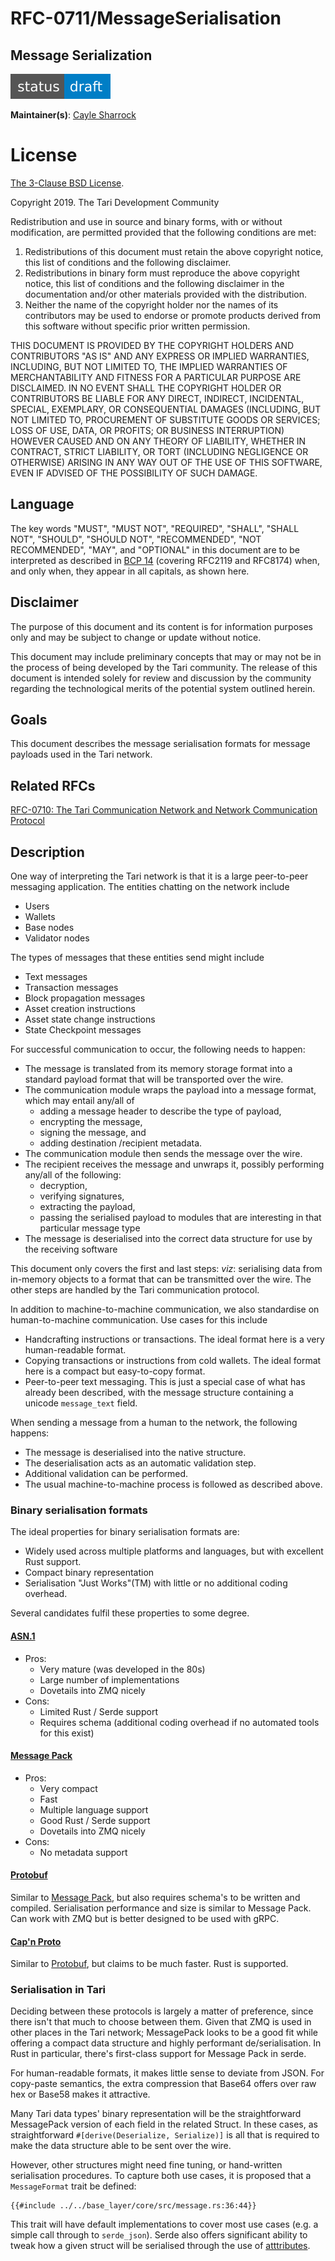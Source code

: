 # RFC-0711/MessageSerialisation

## Message Serialization

![status: draft](theme/images/status-draft.svg)

**Maintainer(s)**: [Cayle Sharrock](https://github.com/CjS77)

# License

[ The 3-Clause BSD License](https://opensource.org/licenses/BSD-3-Clause).

Copyright 2019. The Tari Development Community

Redistribution and use in source and binary forms, with or without modification, are permitted provided that the
following conditions are met:

1. Redistributions of this document must retain the above copyright notice, this list of conditions and the following
   disclaimer.
2. Redistributions in binary form must reproduce the above copyright notice, this list of conditions and the following
   disclaimer in the documentation and/or other materials provided with the distribution.
3. Neither the name of the copyright holder nor the names of its contributors may be used to endorse or promote products
   derived from this software without specific prior written permission.

THIS DOCUMENT IS PROVIDED BY THE COPYRIGHT HOLDERS AND CONTRIBUTORS "AS IS" AND ANY EXPRESS OR IMPLIED WARRANTIES,
INCLUDING, BUT NOT LIMITED TO, THE IMPLIED WARRANTIES OF MERCHANTABILITY AND FITNESS FOR A PARTICULAR PURPOSE ARE
DISCLAIMED. IN NO EVENT SHALL THE COPYRIGHT HOLDER OR CONTRIBUTORS BE LIABLE FOR ANY DIRECT, INDIRECT, INCIDENTAL,
SPECIAL, EXEMPLARY, OR CONSEQUENTIAL DAMAGES (INCLUDING, BUT NOT LIMITED TO, PROCUREMENT OF SUBSTITUTE GOODS OR
SERVICES; LOSS OF USE, DATA, OR PROFITS; OR BUSINESS INTERRUPTION) HOWEVER CAUSED AND ON ANY THEORY OF LIABILITY,
WHETHER IN CONTRACT, STRICT LIABILITY, OR TORT (INCLUDING NEGLIGENCE OR OTHERWISE) ARISING IN ANY WAY OUT OF THE USE OF
THIS SOFTWARE, EVEN IF ADVISED OF THE POSSIBILITY OF SUCH DAMAGE.

## Language

The key words "MUST", "MUST NOT", "REQUIRED", "SHALL", "SHALL NOT", "SHOULD", "SHOULD NOT", "RECOMMENDED",
"NOT RECOMMENDED", "MAY", and "OPTIONAL" in this document are to be interpreted as described in
[BCP 14](https://tools.ietf.org/html/bcp14) (covering RFC2119 and RFC8174) when, and only when, they appear in all capitals, as
shown here.

## Disclaimer

The purpose of this document and its content is for information purposes only and may be subject to change or update
without notice.

This document may include preliminary concepts that may or may not be in the process of being developed by the Tari
community. The release of this document is intended solely for review and discussion by the community regarding the
technological merits of the potential system outlined herein.

## Goals

This document describes the message serialisation formats for message payloads used in the Tari network.

## Related RFCs

[RFC-0710: The Tari Communication Network and Network Communication Protocol](RFC-0170_NetworkCommunicationProtocol.md)

## Description

One way of interpreting the Tari network is that it is a large peer-to-peer messaging application. The entities chatting
on the network include

* Users
* Wallets
* Base nodes
* Validator nodes

The types of messages that these entities send might include

* Text messages
* Transaction messages
* Block propagation messages
* Asset creation instructions
* Asset state change instructions
* State Checkpoint messages

For successful communication to occur, the following needs to happen:

* The message is translated from its memory storage format into a standard payload format that will be transported over
  the wire.
* The communication module wraps the payload into a message format, which may entail any/all of
  * adding a message header to describe the type of payload,
  * encrypting the message,
  * signing the message, and
  * adding destination /recipient metadata.
* The communication module then sends the message over the wire.
* The recipient receives the message and unwraps it, possibly performing any/all of the following:
  * decryption,
  * verifying signatures,
  * extracting the payload,
  * passing the serialised payload to modules that are interesting in that particular message type
* The message is deserialised into the correct data structure for use by the receiving software

This document only covers the first and last steps: _viz_: serialising data from in-memory objects to a format that can
be transmitted over the wire. The other steps are handled by the Tari communication protocol.

In addition to machine-to-machine communication, we also standardise on human-to-machine communication. Use cases for
this include

* Handcrafting instructions or transactions. The ideal format here is a very human-readable format.
* Copying transactions or instructions from cold wallets. The ideal format here is a compact but easy-to-copy format.
* Peer-to-peer text messaging. This is just a special case of what has already been described, with the message
  structure containing a unicode `message_text` field.

When sending a message from a human to the network, the following happens:

* The message is deserialised into the native structure.
* The deserialisation acts as an automatic validation step.
* Additional validation can be performed.
* The usual machine-to-machine process is followed as described above.

### Binary serialisation formats

The ideal properties for binary serialisation formats are:

* Widely used across multiple platforms and languages, but with excellent Rust support.
* Compact binary representation
* Serialisation "Just Works"(TM) with little or no additional coding overhead.

Several candidates fulfil these properties to some degree.

#### [ASN.1](http://www.itu.int/ITU-T/asn1/index.html)

* Pros:
  * Very mature (was developed in the 80s)
  * Large number of implementations
  * Dovetails into ZMQ nicely
* Cons:
  * Limited Rust / Serde support
  * Requires schema (additional coding overhead if no automated tools for this exist)


#### [Message Pack](http://msgpack.org/)

* Pros:
  * Very compact
  * Fast
  * Multiple language support
  * Good Rust / Serde support
  * Dovetails into ZMQ nicely
* Cons:
  * No metadata support

#### [Protobuf](https://code.google.com/p/protobuf/)

Similar to [Message Pack](#message-pack), but also requires schema's to be written and compiled. Serialisation performance and size
is similar to Message Pack. Can work with ZMQ but is better designed to be used with gRPC.

#### [Cap'n Proto](http://kentonv.github.io/capnproto/)

Similar to [Protobuf](#protobuf), but claims to be much faster. Rust is supported.

### Serialisation in Tari

Deciding between these protocols is largely a matter of preference, since there isn't that much to choose between them.
Given that ZMQ is used in other places in the Tari network; MessagePack looks to be a good fit while offering a compact
data structure and highly performant de/serialisation. In Rust in particular, there's first-class support for Message
Pack in serde.

For human-readable formats, it makes little sense to deviate from JSON. For copy-paste semantics, the extra compression
that Base64 offers over raw hex or Base58 makes it attractive.

Many Tari data types' binary representation will be the straightforward MessagePack version of each field in the related
Struct. In these cases, as straightforward `#[derive(Deserialize, Serialize)]` is all that is required to make the data
structure able to be sent over the wire.

However, other structures might need fine tuning, or hand-written serialisation procedures. To capture both use cases,
it is proposed that a `MessageFormat` trait be defined:

```
{{#include ../../base_layer/core/src/message.rs:36:44}}
```

This trait will have default implementations to cover most use cases (e.g. a simple call through to `serde_json`). Serde
also offers significant ability to tweak how a given struct will be serialised through the use of
[atttributes](https://serde.rs/attributes.html).
